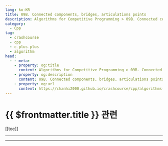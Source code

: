 ```yaml
---
lang: ko-KR
title: 09B. Connected components, bridges, articulations points
description: Algorithms for Competitive Programming > 09B. Connected components, bridges, articulations points
category:
  - Cpp
tag: 
  - crashcourse
  - cpp
  - c-plus-plus
  - algorithm
head:
  - - meta:
    - property: og:title
      content: Algorithms for Competitive Programming > 09B. Connected components, bridges, articulations points
    - property: og:description
      content: 09B. Connected components, bridges, articulations points
    - property: og:url
      content: https://chanhi2000.github.io/crashcourse/cpp/algorithms-for-competitive-programming/09-graphs/09B.html
---
```


# {{ $frontmatter.title }} 관련

[[toc]]

---

---
